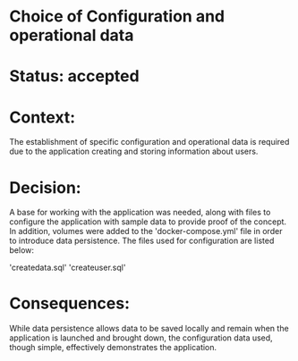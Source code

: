 # Choice of Configuration and operational data

# Status: accepted

# Context:

The establishment of specific configuration and operational data is required 
due to the application creating and storing information about users.

# Decision:

A base for working with the application was needed, along with files to configure
the application with sample data to provide proof of the concept. In addition, 
volumes were added to the 'docker-compose.yml' file in order to introduce data 
persistence. The files used for configuration are listed below: 

'createdata.sql'
'createuser.sql'

# Consequences:

While data persistence allows data to be saved locally and remain when the 
application is launched and brought down, the configuration data used, though 
simple, effectively demonstrates the application. 


